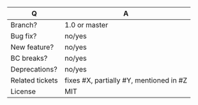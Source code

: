 | Q               | A
| --------------- | -----
| Branch?         | 1.0 or master <!-- see the comment below -->
| Bug fix?        | no/yes
| New feature?    | no/yes
| BC breaks?      | no/yes
| Deprecations?   | no/yes <!-- don't forget to update UPGRADE-*.md file -->
| Related tickets | fixes #X, partially #Y, mentioned in #Z
| License         | MIT

<!--
 - Bug fixes must be submitted against the 1.0 branch
 - Features and deprecations must be submitted against the master branch
-->

